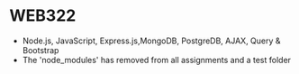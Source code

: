 # WEB322
 - Node.js, JavaScript, Express.js,MongoDB, PostgreDB, AJAX, Query & Bootstrap 
 - The 'node_modules' has removed from all assignments and a test folder
